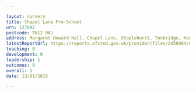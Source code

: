 ```yaml
---

layout: nursery
title: Chapel Lane Pre-School
urn: 127092
postcode: TN12 0AJ
address: Margaret Howard Hall, Chapel Lane, Staplehurst, Tonbridge, Kent, TN12 0AJ
latestReportUrl: https://reports.ofsted.gov.uk/provider/files/2450904/urn/127092.pdf
teaching: 0
development: 0
leadership: 1
outcomes: 0
overall: 1
date: 13/01/2015

---
```

